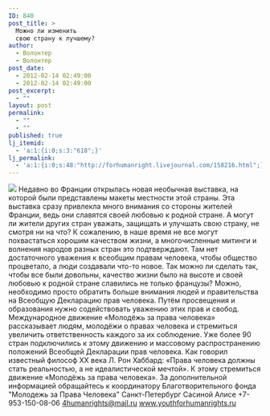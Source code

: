 ```yaml
---
ID: 840
post_title: >
  Можно ли изменить
  свою страну к лучшему?
author:
  - Волонтер
  - Волонтер
post_date:
  - 2012-02-14 02:49:00
  - 2012-02-14 02:49:00
post_excerpt:
  - ""
layout: post
permalink:
  - ""
  - ""
published: true
lj_itemid:
  - 'a:1:{i:0;s:3:"618";}'
lj_permalink:
  - 'a:1:{i:0;s:48:"http://forhumanright.livejournal.com/158216.html";}'
---
```


<img src="http://cs5338.vk.com/u132145096/132409092/x_5b26039f.jpg" /> Недавно во Франции открылась новая необычная выставка, на которой были представлены макеты местности этой страны. Эта выставка сразу привлекла много внимания со стороны жителей Франции, ведь они славятся своей любовью к родной стране. А могут ли жители других стран уважать, защищать и улучшать свою страну, не смотря ни на что?
К сожалению, в наше время не все могут похвастаться хорошим качеством жизни, а многочисленные митинги и волнения народов разных стран это подтверждают. Там нет достаточного уважения к всеобщим правам человека, чтобы общество процветало, а люди создавали что-то новое. Так можно ли сделать так, чтобы все были довольны, качество жизни было на высоте и своей любовью к родной стране славились не только французы?
Можно, необходимо просто обратить больше внимания людей и правительства на Всеобщую Декларацию прав человека. Путём просвещения и образования нужно содействовать уважению этих прав и свобод. Международное движение «Молодёжь за права человека» рассказывает людям, молодёжи о правах человека и стремиться увеличить ответственность каждого за их соблюдение. Уже более 90 стран подключились к этому движению и массовому распространению положений Всеобщей Декларации прав человека. Как говорил известный философ ХХ века Л. Рон Хаббард: «Права человека должны стать реальностью, а не идеалистической мечтой». К этому стремиться движение «Молодёжь за права человека».
За дополнительной информацией обращайтесь к координатору
Благотворительного фонда
"Молодежь за Права Человека" Санкт-Петербург 
Сасиной Алисе 
+7-953-150-08-06 
4humanrights@mail.ru
www.youthforhumanrights.ru